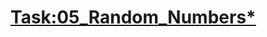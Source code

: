 # [Task:05_Random_Numbers*](https://colab.research.google.com/drive/16jy3Xhy4n1hL24WH9cnqYW8NAPyvMAmN#scrollTo=Ny1mLp9e6NM-)
